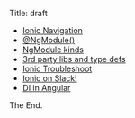Title: draft

* [Ionic Navigation](https://ionicframework.com/docs/components/#navigation)
* [@NgModule()](https://angular.io/guide/ngmodule-faq#whats-the-difference-between-angular-and-javascript-modules)
* [NgModule kinds](https://angular.io/guide/ngmodule-faq#what-kinds-of-modules-should-i-have-and-how-should-i-use-them)
* [3rd party libs and type defs](https://ionicframework.com/docs/developer-resources/third-party-libs/)
* [Ionic Troubleshoot](https://ionicframework.com/docs/troubleshooting/)
* [Ionic on Slack!](http://ionicworldwide.herokuapp.com/)
* [DI in Angular](https://ionicframework.com/docs/troubleshooting/#multiple-instances-of-a-provider)

The End.